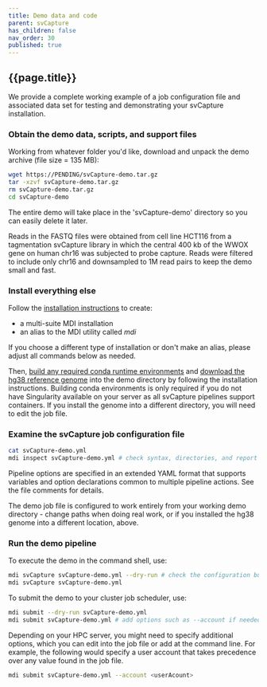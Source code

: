 ```yaml
---
title: Demo data and code
parent: svCapture
has_children: false
nav_order: 30
published: true
---
```


## {{page.title}}

We provide a complete working example of a job configuration file and 
associated data set for testing and demonstrating your svCapture installation. 

### Obtain the demo data, scripts, and support files

Working from whatever folder you'd like, download and unpack the demo archive (file size = 135 MB):

```sh
wget https://PENDING/svCapture-demo.tar.gz
tar -xzvf svCapture-demo.tar.gz
rm svCapture-demo.tar.gz
cd svCapture-demo
```

The entire demo will take place in the 'svCapture-demo' directory so you can easily delete it later.

Reads in the FASTQ files were obtained from cell line HCT116 from
a tagmentation svCapture library in which the central
400 kb of the WWOX gene on human chr16 was subjected to probe capture.
Reads were filtered to include only chr16 and downsampled
to 1M read pairs to keep the demo small and fast.

### Install everything else

Follow the [installation instructions](https://wilsontelab.github.io/svx-mdi-tools/docs/installation/code.html)
to create:
- a multi-suite MDI installation
- an alias to the MDI utility called _mdi_

If you choose a different type of installation or don't make an alias, 
please adjust all commands below as needed.

Then, [build any required conda runtime environments](https://wilsontelab.github.io/svx-mdi-tools/docs/installation/runtime.html)
and [download the hg38 reference genome](https://wilsontelab.github.io/svx-mdi-tools/docs/installation/genome.html)
into the demo directory by following the installation instructions.
Building conda environments is only required if you do not have Singularity available
on your server as all svCapture pipelines support containers.
If you install the genome into a different directory, you will need 
to edit the job file.

### Examine the svCapture job configuration file

```sh
cat svCapture-demo.yml
mdi inspect svCapture-demo.yml # check syntax, directories, and report all options
```

Pipeline options are specified in an extended YAML format 
that supports variables and option declarations
common to multiple pipeline actions. See the file comments for details.
 
The demo job file is configured to work entirely
from your working demo directory - change paths when doing real work,
or if you installed the hg38 genome into a different location, above.

### Run the demo pipeline

To execute the demo in the command shell, use:

```sh
mdi svCapture svCapture-demo.yml --dry-run # check the configuration but don't do anything
mdi svCapture svCapture-demo.yml
```

To submit the demo to your cluster job scheduler, use:

```sh
mdi submit --dry-run svCapture-demo.yml
mdi submit svCapture-demo.yml # add options such as --account if needed on your server
```

Depending on your HPC server, you might need to specify additional options,
which you can edit into the job file or add at the command line. For 
example, the following would specify a user account that takes precedence 
over any value found in the job file.

```sh
mdi submit svCapture-demo.yml --account <userAcount>
```
